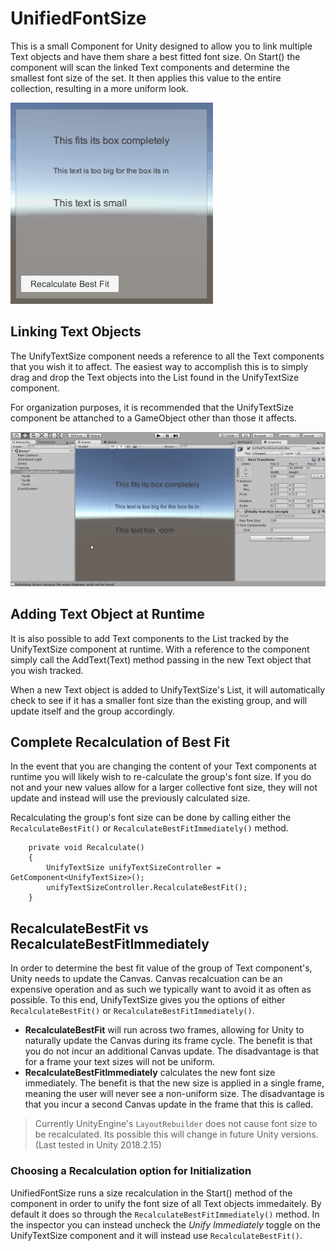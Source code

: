 # UnifiedFontSize
This is a small Component for Unity designed to allow you to link multiple Text objects and have them share a best fitted font size. On Start() the component will scan the linked Text components and determine the smallest font size of the set. It then applies this value to the entire collection, resulting in a more uniform look.

![Unified Size Demo](ReadMeImages/UnifiedSizes.gif?raw=true)

## Linking Text Objects
The UnifyTextSize component needs a reference to all the Text components that you wish it to affect. The easiest way to accomplish this is to simply drag and drop the Text objects into the List found in the UnifyTextSize component.  

For organization purposes, it is recommended that the UnifyTextSize component be attanched to a GameObject other than those it affects.  

![How to Link](ReadMeImages/LinkingTextObjects.gif?raw=true)

## Adding Text Object at Runtime
It is also possible to add Text components to the List tracked by the UnifyTextSize component at runtime. With a reference to the component simply call the AddText(Text) method passing in the new Text object that you wish tracked.  

When a new Text object is added to UnifyTextSize's List, it will automatically check to see if it has a smaller font size than the existing group, and will update itself and the group accordingly.

## Complete Recalculation of Best Fit
In the event that you are changing the content of your Text components at runtime you will likely wish to re-calculate the group's font size. If you do not and your new values allow for a larger collective font size, they will not update and instead will use the previously calculated size.  

Recalculating the group's font size can be done by calling either the `RecalculateBestFit()` or `RecalculateBestFitImmediately()` method.  

        private void Recalculate()
        {
            UnifyTextSize unifyTextSizeController = GetComponent<UnifyTextSize>();
            unifyTextSizeController.RecalculateBestFit();
        }

## RecalculateBestFit vs RecalculateBestFitImmediately
In order to determine the best fit value of the group of Text component's, Unity needs to update the Canvas. Canvas recalcuation can be an expensive operation and as such we typically want to avoid it as often as possible. To this end, UnifyTextSize gives you the options of either `RecalculateBestFit()` or `RecalculateBestFitImmediately()`.
* **RecalculateBestFit** will run across two frames, allowing for Unity to naturally update the Canvas during its frame cycle. The benefit is that you do not incur an additional Canvas update. The disadvantage is that for a frame your text sizes will not be uniform.  
* **RecalculateBestFitImmediately** calculates the new font size immediately. The benefit is that the new size is applied in a single frame, meaning the user will never see a non-uniform size. The disadvantage is that you incur a second Canvas update in the frame that this is called.  

> Currently UnityEngine's `LayoutRebuilder` does not cause font size to be recalculated. Its possible this will change in future Unity versions. (Last tested in Unity 2018.2.15)

### Choosing a Recalculation option for Initialization
UnifiedFontSize runs a size recalculation in the Start() method of the component in order to unify the font size of all Text objects immedaitely. By default it does so through the `RecalculateBestFitImmediately()` method. In the inspector you can instead uncheck the *Unify Immediately* toggle on the UnifyTextSize component and it will instead use `RecalculateBestFit()`.